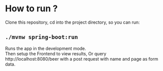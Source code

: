 # How to run ?

Clone this repository, cd into the project directory, so you can run:

## `./mvnw spring-boot:run `

Runs the app in the development mode.\
Then setup the Frontend to view results, Or query http://localhost:8080/beer with a post request with name and page as form data.
